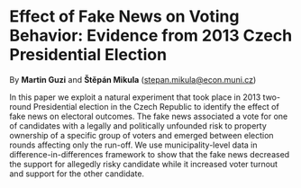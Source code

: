 # Effect of Fake News on Voting Behavior: Evidence from 2013 Czech Presidential Election

By **Martin Guzi** and **Štěpán Mikula** (stepan.mikula@econ.muni.cz)

In this paper we exploit a natural experiment that took place in 2013 two-round Presidential election in the Czech Republic to identify the effect of fake news on electoral outcomes. The fake news associated a vote for one of candidates with a legally and politically unfounded risk to property ownership of a specific group of voters and emerged between election rounds affecting only the run-off. We use municipality-level data in difference-in-differences framework to show that the fake news decreased the support for allegedly risky candidate while it increased voter turnout and support for the other candidate.
